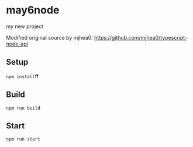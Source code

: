 # may6node

my new project

Modified original source by mjhea0: https://github.com/mjhea0/typescript-node-api

## Setup

`npm install`ff

## Build



`npm run build`





## Start

`npm run start`



